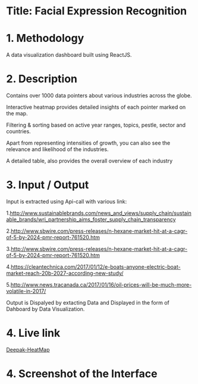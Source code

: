 # Title: Facial Expression Recognition

# 1. Methodology
A data visualization dashboard built using ReactJS.

# 2. Description
 Contains over 1000 data pointers about various industries across the globe.
 
 Interactive heatmap provides detailed insights of each pointer marked on the map.
 
 Filtering & sorting based on active year ranges, topics, pestle, sector and countries.
 
 Apart from representing intensities of growth, you can also see the relevance and likelihood of the industries.
 
 A detailed table, also provides the overall overview of each industry

# 3. Input / Output

Input is extracted using Api-call with various link:

  1.http://www.sustainablebrands.com/news_and_views/supply_chain/sustainable_brands/wri_partnership_aims_foster_supply_chain_transparency
  
  2.http://www.sbwire.com/press-releases/n-hexane-market-hit-at-a-cagr-of-5-by-2024-pmr-report-761520.htm
  
  3.http://www.sbwire.com/press-releases/n-hexane-market-hit-at-a-cagr-of-5-by-2024-pmr-report-761520.htm
  
  4.https://cleantechnica.com/2017/01/12/e-boats-anyone-electric-boat-market-reach-20b-2027-according-new-study/
  
  5.http://www.news.tracanada.ca/2017/01/16/oil-prices-will-be-much-more-volatile-in-2017/
  

Output is Dispalyed by extacting Data and Displayed in the form of Dahboard by Data Visualization.

# 4. Live link
[Deepak-HeatMap](http://stark-heatmap.surge.sh/)

# 4. Screenshot of the Interface



  
